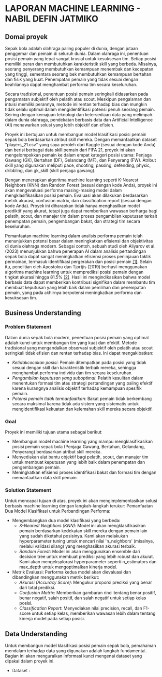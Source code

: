 # LAPORAN MACHINE LEARNING - NABIL DEFIN JATMIKO

## Domai proyek

Sepak bola adalah olahraga paling populer di dunia, dengan jutaan penggemar dan pemain di seluruh dunia. Dalam olahraga ini, penentuan posisi pemain yang tepat sangat krusial untuk kesuksesan tim. Setiap posisi memiliki peran dan membutuhkan karakteristik skill yang berbeda. Misalnya, seorang penyerang membutuhkan kemampuan menembak dan kecepatan yang tinggi, sementara seorang bek membutuhkan kemampuan bertahan dan fisik yang kuat. Penempatan pemain yang tidak sesuai dengan keahliannya dapat menghambat performa tim secara keseluruhan.

Secara tradisional, penentuan posisi pemain seringkali didasarkan pada pengamatan subjektif oleh pelatih atau scout. Meskipun pengalaman dan intuisi memiliki perannya, metode ini rentan terhadap bias dan mungkin tidak selalu optimal dalam mengidentifikasi potensi penuh seorang pemain. Seiring dengan kemajuan teknologi dan ketersediaan data yang melimpah dalam dunia olahraga, pendekatan berbasis data dan Artificial Intelligence (AI) menawarkan solusi yang lebih objektif dan efisien.

Proyek ini bertujuan untuk membangun model klasifikasi posisi pemain sepak bola berdasarkan atribut skill mereka. Dengan memanfaatkan dataset "players_21.csv" yang saya peroleh dari Kaggle (sesuai dengan kode Anda) dan berisi berbagai data skill pemain dari FIFA 21, proyek ini akan mengelompokkan pemain ke dalam empat kategori posisi utama: Penjaga Gawang (GK), Bertahan (DF), Gelandang (MF), dan Penyerang (FW). Atribut skill yang digunakan meliputi pace, shooting, passing, defending, physic, dribbling, dan gk_skill (skill penjaga gawang).

Dengan menerapkan algoritma machine learning seperti K-Nearest Neighbors (KNN) dan Random Forest (sesuai dengan kode Anda), proyek ini akan mengevaluasi performa masing-masing model dalam mengklasifikasikan posisi pemain. Evaluasi akan dilakukan berdasarkan metrik akurasi, confusion matrix, dan classification report (sesuai dengan kode Anda). Proyek ini diharapkan tidak hanya menghasilkan model prediktif yang akurat, tetapi juga dapat memberikan wawasan berharga bagi pelatih, scout, dan manajer tim dalam proses pengambilan keputusan terkait penempatan pemain, pengembangan bakat, dan strategi tim secara keseluruhan.

Pemanfaatan machine learning dalam analisis performa pemain telah menunjukkan potensi besar dalam meningkatkan efisiensi dan objektivitas di dunia olahraga modern. Sebagai contoh, sebuah studi oleh Aliyarov et al. (2023) menunjukkan bahwa penerapan AI dalam analisis pertandingan sepak bola dapat sangat meningkatkan efisiensi proses peninjauan taktik permainan, termasuk identifikasi pergerakan dan posisi pemain [[1]](https://www.uzjurnal.uz/2/2023/3/index?issue=19). Selain itu, penelitian oleh Apostolou dan Tjortjis (2019) berhasil menggunakan algoritma machine learning untuk memprediksi posisi pemain dengan tingkat akurasi hingga 81.5% [[2]](https://www.researchgate.net/publication/335076326_Machine_Learning_for_Position_Detection_in_Football). Hasil ini mengindikasikan bahwa model berbasis data dapat memberikan kontribusi signifikan dalam membantu tim membuat keputusan yang lebih baik dalam pemilihan dan penempatan pemain, yang pada akhirnya berpotensi meningkatkan performa dan kesuksesan tim.

## Business Understanding

### Problem Statement

Dalam dunia sepak bola modern, penentuan posisi pemain yang optimal adalah kunci untuk membangun tim yang kuat dan efektif. Metode tradisional yang mengandalkan observasi subjektif oleh pelatih atau scout seringkali tidak efisien dan rentan terhadap bias. Ini dapat mengakibatkan:
- *Ketidakcocokan posisi*: Pemain ditempatkan pada posisi yang tidak sesuai dengan skill dan karakteristik terbaik mereka, sehingga menghambat performa individu dan tim secara keseluruhan.
- *Pengambilan keputusan yang suboptimal*: Pelatih kesulitan dalam menentukan formasi tim atau strategi pertandingan yang paling efektif karena kurangnya analisis objektif terhadap kemampuan spesifik pemain.
- *Potensi pemain tidak termanfaatkan*: Bakat pemain tidak berkembang secara maksimal karena tidak ada sistem yang sistematis untuk mengidentifikasi kekuatan dan kelemahan skill mereka secara objektif.

### Goal

Proyek ini memiliki tujuan utama sebagai berikut:
- Membangun model machine learning yang mampu mengklasifikasikan posisi pemain sepak bola (Penjaga Gawang, Bertahan, Gelandang, Penyerang) berdasarkan atribut skill mereka.
- Menyediakan alat bantu objektif bagi pelatih, scout, dan manajer tim untuk membuat keputusan yang lebih baik dalam penempatan dan pengembangan pemain.
- Meningkatkan efisiensi proses identifikasi bakat dan formasi tim dengan memanfaatkan data skill pemain.

### Solution Statement

Untuk mencapai tujuan di atas, proyek ini akan mengimplementasikan solusi berbasis machine learning dengan langkah-langkah terukur:
Pemanfaatan Dua Model Klasifikasi untuk Perbandingan Performa:
  - Mengembangkan dua model klasifikasi yang berbeda:
    - *K-Nearest Neighbors (KNN)*: Model ini akan mengklasifikasikan pemain berdasarkan kedekatan skill mereka dengan pemain lain yang sudah diketahui posisinya. Kami akan melakukan hyperparameter tuning untuk mencari nilai 'n_neighbors' (misalnya, melalui validasi silang) yang menghasilkan akurasi terbaik.
    - *Random Forest*: Model ini akan menggunakan ensemble dari decision tree untuk membuat prediksi yang lebih robust dan akurat. Kami akan mengeksplorasi hyperparameter seperti n_estimators dan max_depth untuk mengoptimalkan kinerja model.
  - Metrik Evaluasi: Performa kedua model akan dievaluasi dan dibandingkan menggunakan metrik berikut:
    - *Akurasi (Accuracy Score)*: Mengukur proporsi prediksi yang benar dari total prediksi.
    - *Confusion Matrix*: Memberikan gambaran rinci tentang benar positif, benar negatif, salah positif, dan salah negatif untuk setiap kelas posisi.
    - *Classification Report*: Menyediakan nilai precision, recall, dan F1-score untuk setiap kelas, memberikan wawasan lebih dalam tentang kinerja model pada setiap posisi.

## Data Understanding

Untuk membangun model klasifikasi posisi pemain sepak bola, pemahaman mendalam terhadap data yang digunakan adalah langkah fundamental. Bagian ini akan menguraikan informasi kunci mengenai dataset yang dipakai dalam proyek ini.
- Dataset : 

